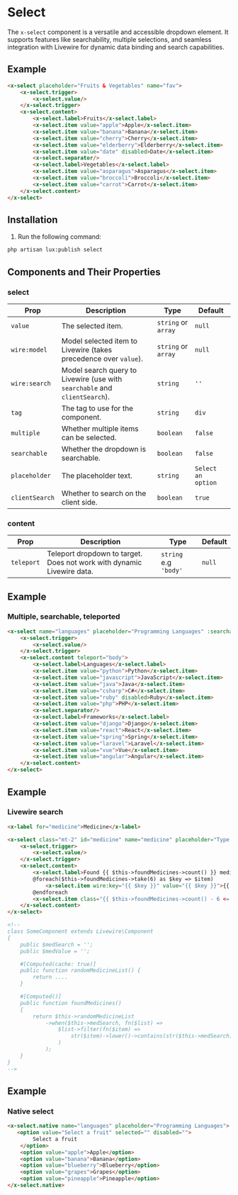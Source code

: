 # Select
The `x-select` component is a versatile and accessible dropdown element. It supports features 
like searchability, multiple selections, and seamless integration with Livewire for dynamic
 data binding and search capabilities.


## Example
```html
<x-select placeholder="Fruits & Vegetables" name="fav">
    <x-select.trigger>
        <x-select.value/>
    </x-select.trigger>
    <x-select.content>
        <x-select.label>Fruits</x-select.label>
        <x-select.item value="apple">Apple</x-select.item>
        <x-select.item value="banana">Banana</x-select.item>
        <x-select.item value="cherry">Cherry</x-select.item>
        <x-select.item value="elderberry">Elderberry</x-select.item>
        <x-select.item value="date" disabled>Date</x-select.item>
        <x-select.separator/>
        <x-select.label>Vegetables</x-select.label>
        <x-select.item value="asparagus">Asparagus</x-select.item>
        <x-select.item value="broccoli">Broccoli</x-select.item>
        <x-select.item value="carrot">Carrot</x-select.item>
    </x-select.content>
</x-select>
```

## Installation

1. Run the following command:

```bash
php artisan lux:publish select
```

## Components and Their Properties

### select

| Prop           | Description                                                                 | Type                | Default            |
|----------------|-----------------------------------------------------------------------------|---------------------|--------------------|
| `value`        | The selected item.                                                          | `string` or `array` | `null`             |
| `wire:model`   | Model selected item to Livewire (takes precedence over `value`).            | `string` or `array` | `null`             |
| `wire:search`  | Model search query to Livewire (use with `searchable` and `clientSearch`).  | `string`            | `''`               |
| `tag`          | The tag to use for the component.                                           | `string`            | `div`              |
| `multiple`     | Whether multiple items can be selected.                                     | `boolean`           | `false`            |
| `searchable`   | Whether the dropdown is searchable.                                         | `boolean`           | `false`            |
| `placeholder`  | The placeholder text.                                                       | `string`            | `Select an option` |
| `clientSearch` | Whether to search on the client side.                                       | `boolean`           | `true`             |

### content
| Prop           | Description                                                                 | Type                | Default            |
|----------------|-----------------------------------------------------------------------------|---------------------|--------------------|
| `teleport`     | Teleport dropdown to target. Does not work with dynamic Livewire data.      | `string` e.g `'body'`| `null`             |

## Example
### Multiple, searchable, teleported
```html
<x-select name="languages" placeholder="Programming Languages" :searchable="true" :multiple="true" :value="['php', 'laravel']">
    <x-select.trigger>
        <x-select.value/>
    </x-select.trigger>
    <x-select.content teleport="body">
        <x-select.label>Languages</x-select.label>
        <x-select.item value="python">Python</x-select.item>
        <x-select.item value="javascript">JavaScript</x-select.item>
        <x-select.item value="java">Java</x-select.item>
        <x-select.item value="csharp">C#</x-select.item>
        <x-select.item value="ruby" disabled>Ruby</x-select.item>
        <x-select.item value="php">PHP</x-select.item>
        <x-select.separator/>
        <x-select.label>Frameworks</x-select.label>
        <x-select.item value="django">Django</x-select.item>
        <x-select.item value="react">React</x-select.item>
        <x-select.item value="spring">Spring</x-select.item>
        <x-select.item value="laravel">Laravel</x-select.item>
        <x-select.item value="vue">Vue</x-select.item>
        <x-select.item value="angular">Angular</x-select.item>
    </x-select.content>
</x-select>
```

## Example
### Livewire search
```html
<x-label for="medicine">Medicine</x-label>

<x-select class="mt-2" id="medicine" name="medicine" placeholder="Type to search.." :searchable="true" :clientSearch="false" wire:search.live="medSearch" wire:model.live="medValue">
    <x-select.trigger>
        <x-select.value/>
    </x-select.trigger>
    <x-select.content>
        <x-select.label>Found {{ $this->foundMedicines->count() }} medicines</x-select.label>
        @foreach($this->foundMedicines->take(6) as $key => $item)
            <x-select.item wire:key="{{ $key }}" value="{{ $key }}">{{ $item }}</x-select.item>
        @endforeach
        <x-select.item class="{{ $this->foundMedicines->count() - 6 <= 0 ? 'hidden' : '' }}" wire:key="more" value="more" disabled>And {{ $this->foundMedicines->count() - 6 }} more...</x-select.item>
    </x-select.content>
</x-select>

<!-- 
class SomeComponent extends Livewire\Component
{
    public $medSearch = '';
    public $medValue = '';

    #[Computed(cache: true)]
    public function randomMedicineList() {
        return ....
    }

    #[Computed()]
    public function foundMedicines()
    {
        return $this->randomMedicineList
            ->when($this->medSearch, fn($list) => 
                $list->filter(fn($item) => 
                    str($item)->lower()->contains(str($this->medSearch)->lower())
                )
            );
    }
}
-->
```

## Example
### Native select
```html
<x-select.native name="languages" placeholder="Programming Languages">
   <option value="Select a fruit" selected="" disabled="">
        Select a fruit
    </option>
    <option value="apple">Apple</option>
    <option value="banana">Banana</option>
    <option value="blueberry">Blueberry</option>
    <option value="grapes">Grapes</option>
    <option value="pineapple">Pineapple</option>
</x-select.native>
```
